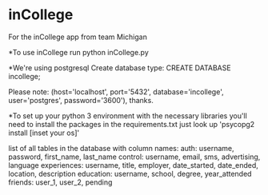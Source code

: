 # inCollege

For the inCollege app from team Michigan

\*To use inCollege run
python inCollege.py

\*We're using postgresql
Create database type:
CREATE DATABASE incollege;

Please note: (host='localhost', port='5432', database='incollege', user='postgres', password='3600'), thanks.

\*To set up your python 3 environment with the necessary libraries you'll need to install the packages in the requirements.txt
just look up 'psycopg2 install [inset your os]'

list of all tables in the database with column names:
    auth:
        username, password, first_name, last_name
    control:
        username, email, sms, advertising, language
    experiences:
        username, title, employer, date_started, date_ended, location, description
    education:
        username, school, degree, year_attended
    friends:
        user_1, user_2, pending